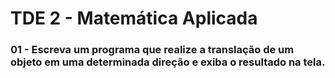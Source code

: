 # TDE 2 - Matemática Aplicada

### 01 - Escreva um programa que realize a translação de um objeto em uma determinada direção e exiba o resultado na tela.

